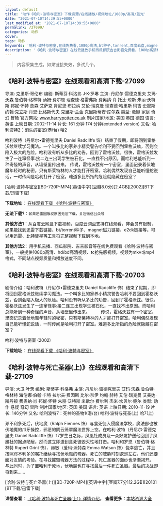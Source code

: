 ```yaml
---
layout: default
title: '动作《哈利·波特与密室》下载资源/在线播放/视频地址/1080p/高清/蓝光'
date: "2021-07-10T14:39:55+0800"
last_modified_at: "2021-07-10T14:39:55+0800"
permalink: /27099/
categories: 动作
cover:
tags: 动作
keywords: '哈利·波特与密室,在线免费看,1080p高清,bt种子,torrent,百度云盘,magnet,磁力链,迅雷下载资源'
description: '《哈利·波特与密室》在线云播放手机西瓜影院吉吉影音免费看，1080p高清bd/hd未删减完整版和tc抢先枪版，mkv/mp4格式，附带bt/torrent种子、magnet/磁力链、百度云盘、网盘资源迅雷下载链接'
---
```


>内容采集生成，如果链接失效，多试几个。


## 《哈利·波特与密室》在线观看和高清下载-27099

导演: 克里斯·哥伦布 编剧: 斯蒂芬·科洛弗 J·K·罗琳 主演: 丹尼尔·雷德克里夫 艾玛·沃森 鲁伯特·格林特 汤姆·费尔顿 理查德·格雷弗斯 费奥纳·肖 托比·琼斯 朱丽·沃特斯 邦妮·怀特 詹森·艾萨克 肯尼思·布拉纳 艾伦·瑞克曼 理查德·哈里斯 玛吉·史密斯 约翰·克立斯 肖恩·比格斯代夫 克里斯·兰金 克里斯蒂安·库尔森 类型: 悬疑 家庭 奇幻 冒险 官方网站: www.harrypotter.co.uk 制片国家/地区: 美国 英国 德国 语言: 英语 上映日期: 2002-11-14 片长: 161 分钟 174 分钟(extended version) 又名: 哈利波特2：消失的密室(港/台) 哈2

哈利波特（丹尼尔•雷德克里夫 Daniel Radcliffe 饰）结束了假期，即将回到霍格沃兹继续学习魔法。一个叫多比的家养小精灵警告哈利不要回到霍格沃兹，否则会陷入极大的危险。哈利没有听从多比的劝告，回到了霍格沃兹。很快，霍格沃兹发生了一连窜怪事:接二连三出现学生被石化，一直找不出原因。而哈利总能听到一种奇怪的声音，从墙壁里传出来。 传说，霍格沃兹有一个密室，里面记录着伏地魔年轻时的秘密，只有斯莱特林的人才能打开密室。哈利偶然发现自己能听懂蛇说话，一时传闻是哈利打开了密室。难道多比所指的危险就隐藏在密室？


[哈利·波特与密室][BD-720P-MP4][英语中字][豆瓣8.0分][2.4GB][2002][BT下载/迅雷下载]

**下载地址**： [在线观看下载 《哈利·波特与密室》](https://www.btdx8.com/torrent/harry_potter_and_the_chamber_of_secrets_2002.html) 


**无法下载?**：`如果迅雷因版权原因无法下载，关注微信公众号 `

**其他方法1**：从百度云网盘下载视频，百度云网盘支持在线观看，非会员有限制，如果能找到迅雷下载链接、bt/torrent种子、magnet磁力链接、e2dk链接等，可以用迅雷、比特彗星等工具将完整视频下载到本地。

**其他方法2**：用手机云播、西瓜影院、吉吉影音等在线免费观看《哈利·波特与密室》，一般提供1080p高清、hd/bd高清视频、tc抢先版视频，视频为mkv或mp4格式，不同站点视频质量和播放速度不同。


## 《哈利·波特与密室》在线观看和高清下载-20703

剧情介绍：哈利波特（丹尼尔•雷德克里夫 Daniel Radcliffe 饰）结束了假期，即将回到霍格沃兹继续学习魔法。一个叫多比的家养小精灵警告哈利不要回到霍格沃兹，否则会陷入极大的危险。哈利没有听从多比的劝告，回到了霍格沃兹。很快，霍格沃兹发生了一连窜怪事:接二连三出现学生被石化，一直找不出原因。而哈利总能听到一种奇怪的声音，从墙壁里传出来。  　　传说，霍格沃兹有一个密室，里面记录着伏地魔年轻时的秘密，只有斯莱特林的人才能打开密室。哈利偶然发现自己能听懂蛇说话，一时传闻是哈利打开了密室。难道多比所指的危险就隐藏在密室？


哈利·波特与密室 (2002)

**下载地址**： [在线观看下载 《哈利·波特与密室》](https://www.btbtdy.me/btdy/dy1679.html) 


## 《哈利·波特与死亡圣器(上)》在线观看和高清下载-27109

导演: 大卫·叶茨 编剧: 斯蒂芬·科洛弗 主演: 丹尼尔·雷德克里夫 艾玛·沃森 鲁伯特·格林特 海伦娜·伯翰·卡特 拉尔夫·费因斯 比尔·奈伊 约翰·赫特 艾伦·瑞克曼 艾美达·斯丹顿 费奥纳·肖 邦妮·怀特 朱丽·沃特斯 米歇尔·费尔利 杰米·坎贝尔·鲍尔 类型: 动作 悬疑 奇幻 冒险 制片国家/地区: 英国 美国 语言: 英语 上映日期: 2010-11-19 片长: 146分钟 又名: 哈利波特7：死神的圣物1(港/台) 哈利·波特与死圣(上) 哈7(上)

邓不利多死后，伏地魔（Ralph Fiennes 饰）与食死徒入侵魔法学校，魔法部也被伏地魔的爪牙操控，邪恶的阴云笼罩魔法世界上空。在哈利·波特（丹尼尔·雷德克里夫 Daniel Radcliffe 饰）17岁生日之际，凤凰社成员及一众好友护送他回到了凤凰社的据点陋居，然而这立即遭到食死徒毁灭性地打击。哈利和罗恩（鲁伯特·格林特 Rupert Grint 饰）、赫敏（爱玛·沃特森 Emma Watson 饰）侥幸逃亡，并且按照邓不利多的嘱托继续寻找伏地魔的魂器。死亡的威胁时刻逡巡左右，他们还要面对友情的考验。在寻找摧毁魂器方法的过程中，死亡圣器的面纱也渐渐揭开。 与此同时，为了置哈利于死地，伏地魔也在寻找最后一件死亡圣器。最后的决战即将到来……


[哈利·波特与死亡圣器(上)][BD-720P-MP4][英语中字][豆瓣7.7分][2.2GB][2010][BT下载/迅雷下载]

**详情查看**： [《哈利·波特与死亡圣器(上)》详情介绍](/movie/27109/)， **查看更多**：[本站资源大全](/movie/t/all/)

